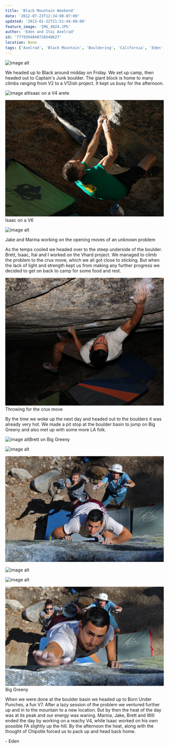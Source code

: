 ```yaml
---
title: 'Black Mountain Weekend'
date: '2012-07-23T12:34:00-07:00'
updated: '2013-01-22T21:51:44-08:00'
feature_image: 'IMG_4024.JPG'
author: 'Eden and Itai Axelrad'
id: '7779394840728548627'
location: None
tags: ['Axelrad', 'Black Mountain', 'Bouldering', 'California', 'Eden', 'Itai']
---
```


![image alt](/images/IMG_4024.JPG)

We headed up to Black around midday on Friday. We set up camp, then headed out to Captain's Junk boulder. The giant block is home to many climbs ranging from V2 to a V12ish project. It kept us busy for the afternoon.

![image alt](/images/IMG_4015.jpg)Isaac on a V4 arete

![image alt](/images/IMG_3981.JPG)Isaac on a V6

![image alt](/images/IMG_4001.jpg)

Jake and Marina working on the opening moves of an unknown problem

As the temps cooled we headed over to the steep underside of the boulder. Brett, Isaac, Itai and I worked on the Vhard project. We managed to climb the problem to the crux move, which we all got close to sticking. But when the lack of light and strength kept us from making any further progress we decided to get on back to camp for some food and rest. 

![image alt](/images/IMG_4028.JPG)Throwing for the crux move

By the time we woke up the next day and headed out to the boulders it was already very hot. We made a pit stop at the boulder basin to jump on Big Greeny and also met up with some more LA folk.

![image alt](/images/IMG_4061.jpg)Brett on Big Greeny

![image alt](/images/IMG_4068.JPG)

![image alt](/images/IMG_4069.JPG)

![image alt](/images/IMG_4070.JPG)

![image alt](/images/IMG_4071.JPG)

![image alt](/images/IMG_4072.JPG)Big Greeny

When we were done at the boulder basin we headed up to Born Under Punches, a fun V7. After a lazy session of the problem we ventured further up and in to the mountain to a new location. But by then the heat of the day was at its peak and our energy was waning. Marina, Jake, Brett and Will ended the day by working on a reachy V4, while Isaac worked on his own possible FA slightly up the hill. By the afternoon the heat, along with the thought of Chipotle forced us to pack up and head back home.

\- Eden

